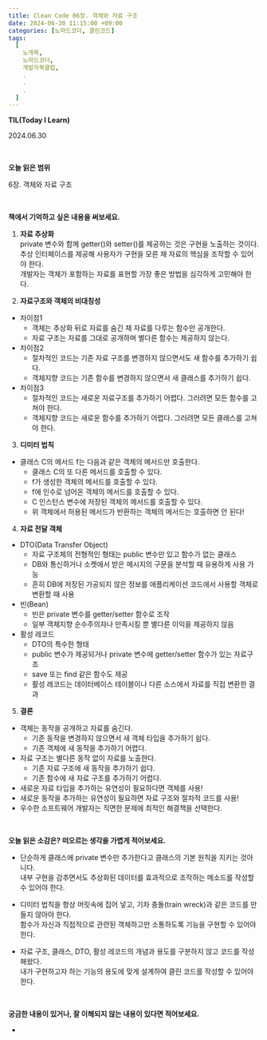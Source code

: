 ```yaml
---
title: Clean Code 06장. 객체와 자료 구조
date: 2024-06-30 11:15:00 +09:00
categories: [노마드코더, 클린코드]
tags:
  [
    노개북,
    노마드코더,
    개발자북클럽,
    .
    .
    .
  ]
---
```



__TIL(Today I Learn)__

2024.06.30

<br/>

__오늘 읽은 범위__

6장. 객체와 자료 구조

<br/>

__책에서 기억하고 싶은 내용을 써보세요.__

01. **자료 추상화** <br/>
   private 변수와 함께 getter()와 setter()를 제공하는 것은 구현을 노출하는 것이다. <br/>
   추상 인터페이스를 제공해 사용자가 구현을 모른 채 자료의 핵심을 조작할 수 있어야 한다. <br/>
   개발자는 객체가 포함하는 자료를 표현할 가장 좋은 방법을 심각하게 고민해야 한다.


02. **자료구조와 객체의 비대칭성** <br/>

- 차이점1
  - 객체는 추상화 뒤로 자료를 숨긴 채 자료를 다루는 함수만 공개한다.
  - 자료 구조는 자료를 그대로 공개하며 별다른 함수는 제공하지 않는다.
- 차이점2
  - 절차적인 코드는 기존 자료 구조를 변경하지 않으면서도 새 함수를 추가하기 쉽다.
  - 객체지향 코드는 기존 함수를 변경하지 않으면서 새 클래스를 추가하기 쉽다.
- 차이점3
  - 절차적인 코드는 새로운 자료구조를 추가하기 어렵다. 그러려면 모든 함수를 고쳐야 한다.
  - 객체지향 코드는 새로운 함수를 추가하기 어렵다. 그러려면 모든 클래스를 고쳐야 한다.


03. **디미터 법칙** <br/>

- 클래스 C의 메서드 f는 다음과 같은 객체의 메서드만 호출한다.
  - 클래스 C의 또 다른 메서드를 호출할 수 있다.
  - f가 생성한 객체의 메서드를 호출할 수 있다.
  - f에 인수로 넘어온 객체의 메서드를 호출할 수 있다.
  - C 인스턴스 변수에 저장된 객체의 메서드를 호출할 수 있다.
  - 위 객체에서 허용된 메서드가 반환하는 객체의 메서드는 호출하면 안 된다!

04. **자료 전달 객체** <br/>

- DTO(Data Transfer Object)
  - 자료 구조체의 전형적인 형태는 public 변수만 있고 함수가 없는 클래스
  - DB와 통신하거나 소켓에서 받은 메시지의 구문을 분석할 때 유용하게 사용 가능
  - 흔히 DB에 저장된 가공되지 않은 정보를 애플리케이션 코드에서 사용할 객체로 변환할 때 사용
- 빈(Bean)
  - 빈은 private 변수를 getter/setter 함수로 조작
  - 일부 객체지향 순수주의자나 만족시킬 뿐 별다른 이익을 제공하지 않음
- 활성 레코드
  - DTO의 특수한 형태
  - public 변수가 제공되거나 private 변수에 getter/setter 함수가 있는 자료구조
  - save 또는 find 같은 함수도 제공
  - 활성 레코드는 데이터베이스 테이블이나 다른 소스에서 자료를 직접 변환한 결과


05. **결론** <br/>

- 객체는 동작을 공개하고 자료를 숨긴다.
  - 기존 동작을 변경하지 않으면서 새 객체 타입을 추가하기 쉽다.
  - 기존 객체에 새 동작을 추가하기 어렵다.
- 자료 구조는 별다른 동작 없이 자료를 노출한다.
  - 기존 자료 구조에 새 동작을 추가하기 쉽다.
  - 기존 함수에 새 자료 구조를 추가하기 어렵다.
- 새로운 자료 타입을 추가하는 유연성이 필요하다면 객체를 사용!
- 새로운 동작을 추가하는 유연성이 필요하면 자료 구조와 절차적 코드를 사용!
- 우수한 소프트웨어 개발자는 직면한 문제에 최적인 해결책을 선택한다.

<br/>

__오늘 읽은 소감은? 떠오르는 생각을 가볍게 적어보세요.__

* 단순하게 클래스에 private 변수만 추가한다고 클래스의 기본 원칙을 지키는 것아니다. <br/>
  내부 구현을 감추면서도 추상화된 데이터를 효과적으로 조작하는 메소드를 작성할 수 있어야 한다.


* 디미터 법칙을 항상 머릿속에 집어 넣고, 기차 충돌(train wreck)과 같은 코드를 만들지 않아야 한다.<br/> 
  함수가 자신과 직접적으로 관련된 객체하고만 소통하도록 기능을 구현할 수 있어야 한다.


* 자료 구조, 클래스, DTO, 활성 레코드의 개념과 용도를 구분하지 않고 코드를 작성해왔다. <br/>
  내가 구현하고자 하는 기능의 용도에 맞게 설계하여 클린 코드를 작성할 수 있어야 한다.

<br/>

__궁금한 내용이 있거나, 잘 이해되지 않는 내용이 있다면 적어보세요.__

* 

<br/>
